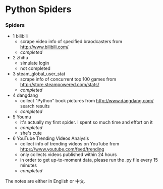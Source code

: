 # Python Spiders
### Spiders
- 1 bilibili
  - scrape video info of specified braodcasters from http://www.bilibili.com/
  - *completed*
- 2 zhihu
  - simulate login 
  - not completed
- 3 steam_global_user_stat
  - scrape info of concurrent top 100 games from http://store.steampowered.com/stats/
  - *completed*
- 4 dangdang
  - collect "Python" book pictures from http://www.dangdang.com/ search results
  - *completed*
- 5 Youmu
  - it's actually my first spider. I spent so much time and effort on it
  - *completed*
  - she's cute
- 6 YouTube Trending Videos Analysis
  - collect info of trending videos on YouTube from https://www.youtube.com/feed/trending
  - only collects videos published within 24 hours
  - in order to get up-to-moment data, please run the .py file every 15 minutes
  - *completed*

The notes are either in English or 中文. 
